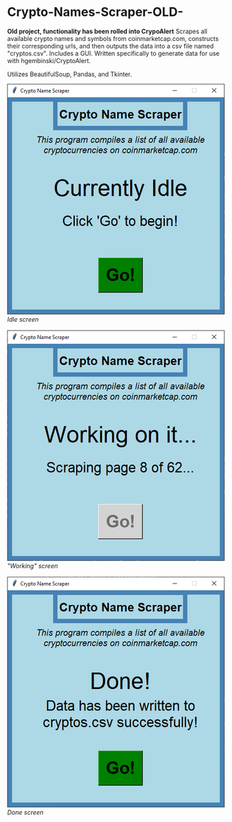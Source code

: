 # Crypto-Names-Scraper-OLD-
**Old project, functionality has been rolled into CrypoAlert** 
Scrapes all available crypto names and symbols from coinmarketcap.com, constructs their corresponding urls, and then outputs the data into a csv file named "cryptos.csv". Includes a GUI. Written specifically to generate data for use with hgembinski/CryptoAlert.

Utilizes BeautifulSoup, Pandas, and Tkinter.

![Screenshot of idle screen](Screenshots/cns_idle_screen.png?raw=true "Idle Screen")
<br><i>Idle screen</i><br><br>
![Screenshot of working/in use screen](Screenshots/cns_working_screen.png?raw=true "Working Screen")
<br><i>"Working" screen</i><br><br>
![Screenshot of done screen](Screenshots/cns_done.png?raw=true "Done Screen")
<br><i>Done screen</i><br><br>
